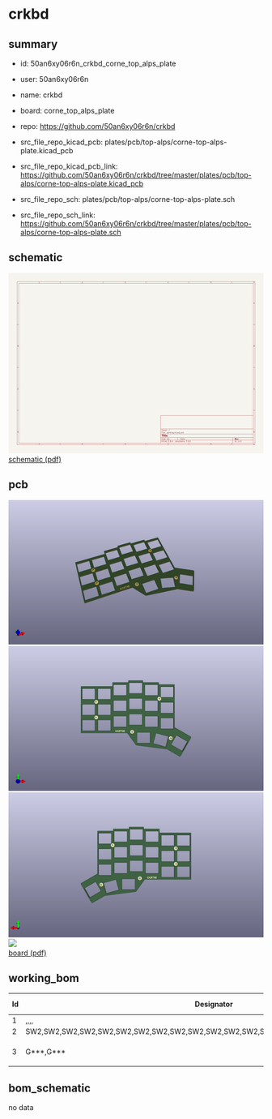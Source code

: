 # crkbd
 
## summary 
* id: 50an6xy06r6n_crkbd_corne_top_alps_plate
* user: 50an6xy06r6n
* name: crkbd
* board: corne_top_alps_plate
* repo: https://github.com/50an6xy06r6n/crkbd
* src_file_repo_kicad_pcb: plates/pcb/top-alps/corne-top-alps-plate.kicad_pcb
* src_file_repo_kicad_pcb_link: https://github.com/50an6xy06r6n/crkbd/tree/master/plates/pcb/top-alps/corne-top-alps-plate.kicad_pcb


* src_file_repo_sch: plates/pcb/top-alps/corne-top-alps-plate.sch
* src_file_repo_sch_link: https://github.com/50an6xy06r6n/crkbd/tree/master/plates/pcb/top-alps/corne-top-alps-plate.sch

## schematic  
![](working_schematic_600.png)  
[schematic (pdf)](working_schematic.pdf)  

## pcb  
![](working_3d_600.png) 
![](working_3d_front_600.png)  
![](working_3d_back_600.png)  
![](working_600.png)  
[board (pdf)](working.pdf)  

## working_bom
| Id | Designator | Footprint | Quantity | Designation | Supplier and ref |  | None | 
| --- | --- | --- | --- | --- | --- | --- | --- | 
| 1 | ,,,, | M2_Hole_TH | 5 |  |  |  | [''] | 
| 2 | SW2,SW2,SW2,SW2,SW2,SW2,SW2,SW2,SW2,SW2,SW2,SW2,SW2,SW2,SW2,SW2,SW2,SW2,SW2,SW2,SW2 | SW_Hole_ALPS | 21 | KEY_SWITCH |  |  | [''] | 
| 3 | G***,G*** | corne-logo-horizontal-mask | 2 | LOGO |  |  | [''] | 


## bom_schematic
no data



